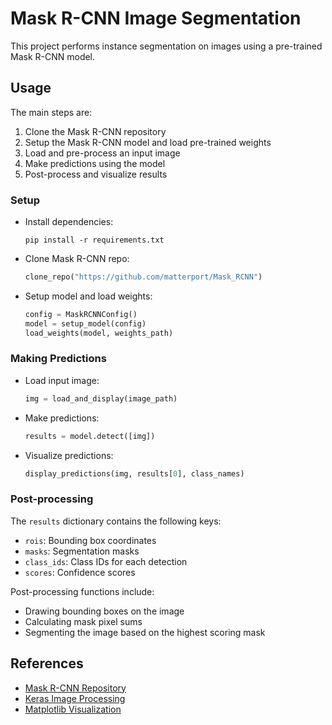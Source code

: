 # Mask R-CNN Image Segmentation

This project performs instance segmentation on images using a pre-trained Mask R-CNN model.

## Usage

The main steps are:

1. Clone the Mask R-CNN repository
2. Setup the Mask R-CNN model and load pre-trained weights 
3. Load and pre-process an input image
4. Make predictions using the model
5. Post-process and visualize results

### Setup

- Install dependencies:
  ```
  pip install -r requirements.txt
  ```
- Clone Mask R-CNN repo:
  ```python
  clone_repo("https://github.com/matterport/Mask_RCNN")
  ```
- Setup model and load weights:
  ```python
  config = MaskRCNNConfig()
  model = setup_model(config)
  load_weights(model, weights_path)
  ```

### Making Predictions

- Load input image:
  ```python
  img = load_and_display(image_path)
  ```
- Make predictions:
  ```python
  results = model.detect([img])
  ```
- Visualize predictions:
  ```python
  display_predictions(img, results[0], class_names)
  ```

### Post-processing

The `results` dictionary contains the following keys:

- `rois`: Bounding box coordinates
- `masks`: Segmentation masks 
- `class_ids`: Class IDs for each detection
- `scores`: Confidence scores

Post-processing functions include:

- Drawing bounding boxes on the image
- Calculating mask pixel sums
- Segmenting the image based on the highest scoring mask

## References

- [Mask R-CNN Repository](https://github.com/matterport/Mask_RCNN)
- [Keras Image Processing](https://keras.io/api/preprocessing/image/)
- [Matplotlib Visualization](https://matplotlib.org/)
